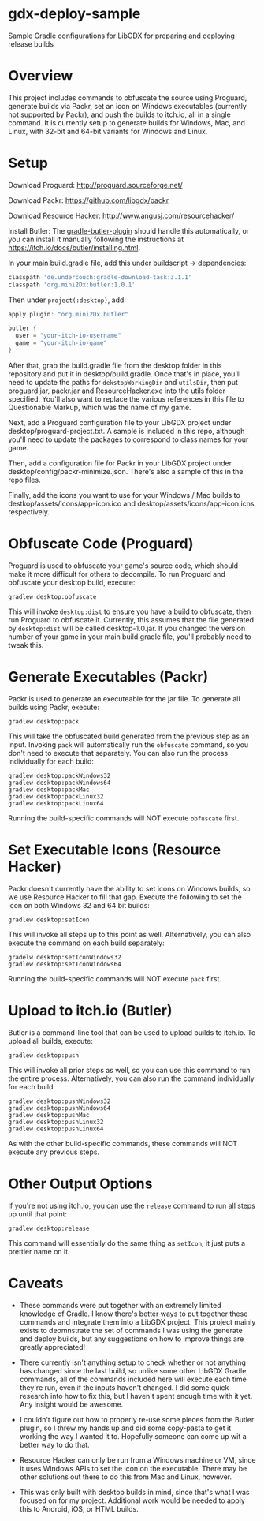 # gdx-deploy-sample
Sample Gradle configurations for LibGDX for preparing and deploying release builds

# Overview
This project includes commands to obfuscate the source using Proguard, generate builds via Packr, set an icon on Windows executables (currently not supported by Packr), and push the builds to itch.io, all in a single command. It is currently setup to generate builds for Windows, Mac, and Linux, with 32-bit and 64-bit variants for Windows and Linux.

# Setup

Download Proguard: http://proguard.sourceforge.net/

Download Packr: https://github.com/libgdx/packr

Download Resource Hacker: http://www.angusj.com/resourcehacker/

Install Butler: The [gradle-butler-plugin](https://github.com/mini2Dx/gradle-butler-plugin) should handle this automatically, or you can install it manually following the instructions at https://itch.io/docs/butler/installing.html.

In your main build.gradle file, add this under buildscript -> dependencies:

```groovy
classpath 'de.undercouch:gradle-download-task:3.1.1'
classpath 'org.mini2Dx:butler:1.0.1'
```

Then under `project(:desktop)`, add:

```groovy
apply plugin: "org.mini2Dx.butler"

butler {
  user = "your-itch-io-username"
  game = "your-itch-io-game"
}
```

After that, grab the build.gradle file from the desktop folder in this repository and put it in desktop/build.gradle. Once that's in place, you'll need to update the paths for `dekstopWorkingDir` and `utilsDir`, then put proguard.jar, packr.jar and ResourceHacker.exe into the utils folder specified. You'll also want to replace the various references in this file to Questionable Markup, which was the name of my game.

Next, add a Proguard configuration file to your LibGDX project under desktop/proguard-project.txt. A sample is included in this repo, although you'll need to update the packages to correspond to class names for your game.

Then, add a configuration file for Packr in your LibGDX project under desktop/config/packr-minimize.json. There's also a sample of this in the repo files.

Finally, add the icons you want to use for your Windows / Mac builds to destkop/assets/icons/app-icon.ico and desktop/assets/icons/app-icon.icns, respectively.

# Obfuscate Code (Proguard)

Proguard is used to obfuscate your game's source code, which should make it more difficult for others to decompile. To run Proguard and obfuscate your desktop build, execute:

```
gradlew desktop:obfuscate
```

This will invoke `desktop:dist` to ensure you have a build to obfuscate, then run Proguard to obfuscate it. Currently, this assumes that the file generated by `desktop:dist` will be called desktop-1.0.jar. If you changed the version number of your game in your main build.gradle file, you'll probably need to tweak this.

# Generate Executables (Packr)

Packr is used to generate an executeable for the jar file. To generate all builds using Packr, execute:

```
gradlew desktop:pack
```

This will take the obfuscated build generated from the previous step as an input. Invoking `pack` will automatically run the `obfuscate` command, so you don't need to execute that separately. You can also run the process individually for each build:

```
gradlew desktop:packWindows32
gradlew desktop:packWindows64
gradlew desktop:packMac
gradlew desktop:packLinux32
gradlew desktop:packLinux64
```

Running the build-specific commands will NOT execute `obfuscate` first.

# Set Executable Icons (Resource Hacker)

Packr doesn't currently have the ability to set icons on Windows builds, so we use Resource Hacker to fill that gap. Execute the following to set the icon on both Windows 32 and 64 bit builds:

```
gradlew desktop:setIcon
```

This will invoke all steps up to this point as well. Alternatively, you can also execute the command on each build separately:

```
gradelw desktop:setIconWindows32
gradlew desktop:setIconWindows64
```

Running the build-specific commands will NOT execute `pack` first.

# Upload to itch.io (Butler)

Butler is a command-line tool that can be used to upload builds to itch.io. To upload all builds, execute:

```
gradlew desktop:push
```

This will invoke all prior steps as well, so you can use this command to run the entire process. Alternatively, you can also run the command individually for each build:

```
gradlew desktop:pushWindows32
gradlew desktop:pushWindows64
gradlew desktop:pushMac
gradlew desktop:pushLinux32
gradlew desktop:pushLinux64
```

As with the other build-specific commands, these commands will NOT execute any previous steps.

# Other Output Options

If you're not using itch.io, you can use the `release` command to run all steps up until that point:

```
gradlew desktop:release
```

This command will essentially do the same thing as `setIcon`, it just puts a prettier name on it.

# Caveats
* These commands were put together with an extremely limited knowledge of Gradle. I know there's better ways to put together these commands and integrate them into a LibGDX project. This project mainly exists to deomnstrate the set of commands I was using the generate and deploy builds, but any suggestions on how to improve things are greatly appreciated!

* There currently isn't anything setup to check whether or not anything has changed since the last build, so unlike some other LibGDX Gradle commands, all of the commands included here will execute each time they're run, even if the inputs haven't changed. I did some quick research into how to fix this, but I haven't spent enough time with it yet. Any insight would be awesome.

* I couldn't figure out how to properly re-use some pieces from the Butler plugin, so I threw my hands up and did some copy-pasta to get it working the way I wanted it to. Hopefully someone can come up wit a better way to do that.

* Resource Hacker can only be run from a Windows machine or VM, since it uses Windows APIs to set the icon on the executable. There may be other solutions out there to do this from Mac and Linux, however.

* This was only built with desktop builds in mind, since that's what I was focused on for my project. Additional work would be needed to apply this to Android, iOS, or HTML builds.

